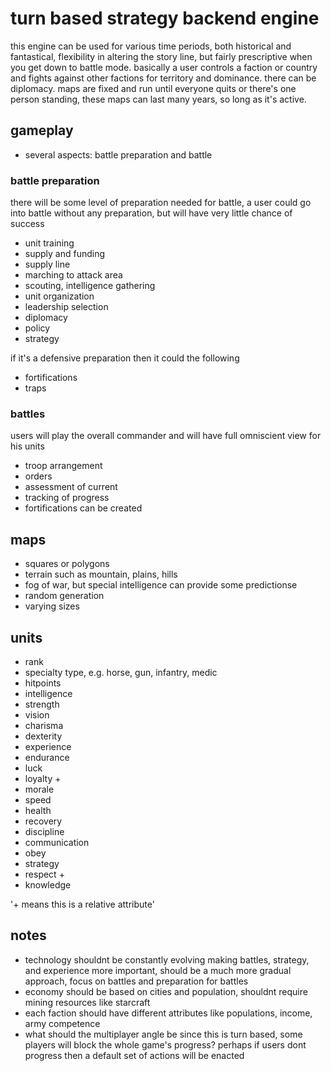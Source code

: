 # turn based strategy backend engine

this engine can be used for various time periods, both historical and fantastical, flexibility in altering the story line, but fairly prescriptive when you get down to battle mode.  basically a user controls a faction or country and fights against other factions for territory and dominance.  there can be diplomacy.  maps are fixed and run until everyone quits or there's one person standing, these maps can last many years, so long as it's active.


## gameplay

* several aspects: battle preparation and battle

### battle preparation

there will be some level of preparation needed for battle, a user could go into battle without any preparation, but will have very little chance of success

* unit training
* supply and funding
* supply line
* marching to attack area
* scouting, intelligence gathering
* unit organization
* leadership selection
* diplomacy
* policy
* strategy

if it's a defensive preparation then it could the following

* fortifications
* traps

### battles

users will play the overall commander and will have full omniscient view for his units

* troop arrangement
* orders
* assessment of current
* tracking of progress
* fortifications can be created

## maps

* squares or polygons
* terrain such as mountain, plains, hills
* fog of war, but special intelligence can provide some predictionse
* random generation
* varying sizes

## units

* rank
* specialty type, e.g. horse, gun, infantry, medic
* hitpoints
* intelligence
* strength
* vision
* charisma
* dexterity
* experience
* endurance
* luck
* loyalty +
* morale
* speed
* health
* recovery
* discipline
* communication
* obey
* strategy
* respect +
* knowledge

'+ means this is a relative attribute'


## notes

* technology shouldnt be constantly evolving making battles, strategy, and experience more important, should be a much more gradual approach, focus on battles and preparation for battles
* economy should be based on cities and population, shouldnt require mining resources like starcraft
* each faction should have different attributes like populations, income, army competence
* what should the multiplayer angle be since this is turn based, some players will block the whole game's progress?  perhaps if users dont progress then a default set of actions will be enacted

